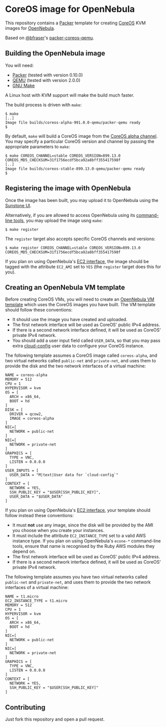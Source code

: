 # CoreOS image for OpenNebula

This repository contains a [Packer](https://www.packer.io) template
for creating [CoreOS](https://coreos.com) KVM images for
[OpenNebula](http://opennebula.org).

Based on [@bfraser](https://github.com/bfraser)'s
[packer-coreos-qemu](https://github.com/bfraser/packer-coreos-qemu).


## Building the OpenNebula image

You will need:

* [Packer](https://www.packer.io) (tested with version 0.10.0)
* [QEMU](http://wiki.qemu.org/Main_Page) (tested with version 2.0.0)
* [GNU Make](https://www.gnu.org/software/make/)

A Linux host with KVM support will make the build much faster.

The build process is driven with `make`:

    $ make
	[..]
	Image file builds/coreos-alpha-991.0.0-qemu/packer-qemu ready
	$

By default, `make` will build a CoreOS image from the
[CoreOS alpha channel](https://coreos.com/releases/). You may specify
a particular CoreOS version and channel by passing the appropriate
parameters to `make`:

    $ make COREOS_CHANNEL=stable COREOS_VERSION=899.13.0 COREOS_MD5_CHECKSUM=31f1756ecdf5bca92a8bff355417598f
	[..]
	Image file builds/coreos-stable-899.13.0-qemu/packer-qemu ready
	$


## Registering the image with OpenNebula

Once the image has been built, you may upload it to OpenNebula using
the
[Sunstone UI](http://docs.opennebula.org/4.14/user/virtual_resource_management/img_guide.html#id1).

Alternatively, if you are allowed to access OpenNebula using its
[command-line tools](http://docs.opennebula.org/4.14/user/references/cli.html#id1),
you may upload the image usng `make`:

    $ make register

The `register` target also accepts specific CoreOS channels and
versions:

    $ make register COREOS_CHANNEL=stable COREOS_VERSION=899.13.0 COREOS_MD5_CHECKSUM=31f1756ecdf5bca92a8bff355417598f

If you plan on using OpenNebula's
[EC2 interface](http://docs.opennebula.org/4.14/advanced_administration/public_cloud/ec2qcg.html),
the image should be tagged with the attribute `EC2_AMI` set to `YES`
(the `register` target does this for you).


## Creating an OpenNebula VM template

Before creating CoreOS VMs, you will need to create an
[OpenNebula VM template](http://docs.opennebula.org/4.14/user/virtual_resource_management/vm_guide.html#creating-virtual-machines)
which uses the CoreOS images you have built. The VM template should
follow these conventions:

* It should use the image you have created and uploaded.
* The first network interface will be used as CoreOS' public IPv4
  address.
* If there is a second network interface defined, it will be used as
  CoreOS' private IPv4 network.
* You should add a user input field called `USER_DATA`, so that you
  may pass extra
  [cloud-config](https://coreos.com/os/docs/latest/cloud-config.html)
  user data to configure your CoreOS instance.

The following template assumes a CoreOS image called `coreos-alpha`,
and two virtual networks called `public-net` and `private-net`, and
uses them to provide the disk and the two network interfaces of a
virtual machine:

	NAME = coreos-alpha
	MEMORY = 512
	CPU = 1
	HYPERVISOR = kvm
	OS = [
	  ARCH = x86_64,
	  BOOT = hd
	]
	DISK = [
	  DRIVER = qcow2,
	  IMAGE = coreos-alpha
	]
	NIC=[
	  NETWORK = public-net
	]
	NIC=[
	  NETWORK = private-net
	]
	GRAPHICS = [
	  TYPE = VNC,
	  LISTEN = 0.0.0.0
	]
	USER_INPUTS = [
	  USER_DATA = "M|text|User data for `cloud-config`"
	]
	CONTEXT = [
	  NETWORK = YES,
	  SSH_PUBLIC_KEY = "$USER[SSH_PUBLIC_KEY]",
	  USER_DATA = "$USER_DATA"
	]

If you plan on using OpenNebula's
[EC2 interface](http://docs.opennebula.org/4.14/advanced_administration/public_cloud/ec2qcg.html),
your template should follow instead these conventions:

* It must **not** use any image, since the disk will be provided by
  the AMI you choose when you create your instances.
* It must include the attribute `EC2_INSTANCE_TYPE` set to a valid AWS
  instance type. If you plan on using OpenNebula's `econe-*`
  command-line tools, ensure that name is recognised by the Ruby AWS
  modules they depend on.
* The first network interface will be used as CoreOS' public IPv4
  address.
* If there is a second network interface defined, it will be used as
  CoreOS' private IPv4 network.

The following template assumes you have two virtual networks called
`public-net` and `private-net`, and uses them to provide the two
network interfaces of a virtual machine:

	NAME = t1.micro
	EC2_INSTANCE_TYPE = t1.micro
	MEMORY = 512
	CPU = 1
	HYPERVISOR = kvm
	OS = [
	  ARCH = x86_64,
	  BOOT = hd
	]
	NIC=[
	  NETWORK = public-net
	]
	NIC=[
	  NETWORK = private-net
	]
	GRAPHICS = [
	  TYPE = VNC,
	  LISTEN = 0.0.0.0
	]
	CONTEXT = [
	  NETWORK = YES,
	  SSH_PUBLIC_KEY = "$USER[SSH_PUBLIC_KEY]"
	]

## Contributing

Just fork this repository and open a pull request.
